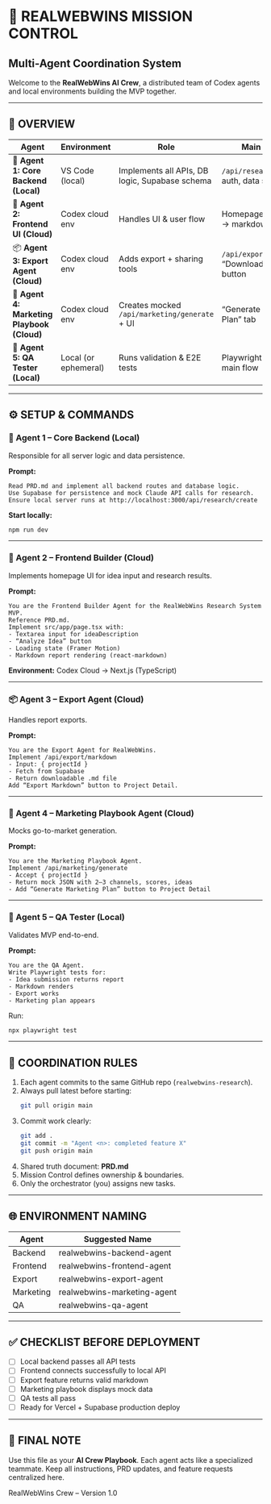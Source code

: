 # 🚀 REALWEBWINS MISSION CONTROL
## Multi-Agent Coordination System

Welcome to the **RealWebWins AI Crew**, a distributed team of Codex agents and local environments building the MVP together.

---

## 🧠 OVERVIEW

| Agent | Environment | Role | Main Focus | Dependencies |
|-------|--------------|------|-------------|---------------|
| 🧩 **Agent 1: Core Backend (Local)** | VS Code (local) | Implements all APIs, DB logic, Supabase schema | `/api/research/create`, auth, data saving | Supabase, Anthropic mock |
| 🎨 **Agent 2: Frontend UI (Cloud)** | Codex cloud env | Handles UI & user flow | Homepage idea input → markdown report | Calls Agent 1 API |
| 📦 **Agent 3: Export Agent (Cloud)** | Codex cloud env | Adds export + sharing tools | `/api/export/markdown`, “Download .md” button | Needs project data from Agent 1 |
| 📣 **Agent 4: Marketing Playbook (Cloud)** | Codex cloud env | Creates mocked `/api/marketing/generate` + UI | “Generate Marketing Plan” tab | Reads same Supabase DB |
| 🧪 **Agent 5: QA Tester (Local)** | Local (or ephemeral) | Runs validation & E2E tests | Playwright tests for main flow | Depends on all above |

---

## ⚙️ SETUP & COMMANDS

### 🧩 Agent 1 – Core Backend (Local)
Responsible for all server logic and data persistence.

**Prompt:**
```
Read PRD.md and implement all backend routes and database logic.
Use Supabase for persistence and mock Claude API calls for research.
Ensure local server runs at http://localhost:3000/api/research/create
```

**Start locally:**
```bash
npm run dev
```

---

### 🎨 Agent 2 – Frontend Builder (Cloud)
Implements homepage UI for idea input and research results.

**Prompt:**
```
You are the Frontend Builder Agent for the RealWebWins Research System MVP.
Reference PRD.md.
Implement src/app/page.tsx with:
- Textarea input for ideaDescription
- “Analyze Idea” button
- Loading state (Framer Motion)
- Markdown report rendering (react-markdown)
```

**Environment:** Codex Cloud → Next.js (TypeScript)

---

### 📦 Agent 3 – Export Agent (Cloud)
Handles report exports.

**Prompt:**
```
You are the Export Agent for RealWebWins.
Implement /api/export/markdown
- Input: { projectId }
- Fetch from Supabase
- Return downloadable .md file
Add “Export Markdown” button to Project Detail.
```

---

### 📣 Agent 4 – Marketing Playbook Agent (Cloud)
Mocks go-to-market generation.

**Prompt:**
```
You are the Marketing Playbook Agent.
Implement /api/marketing/generate
- Accept { projectId }
- Return mock JSON with 2–3 channels, scores, ideas
- Add “Generate Marketing Plan” button to Project Detail
```

---

### 🧪 Agent 5 – QA Tester (Local)
Validates MVP end-to-end.

**Prompt:**
```
You are the QA Agent.
Write Playwright tests for:
- Idea submission returns report
- Markdown renders
- Export works
- Marketing plan appears
```

Run:
```bash
npx playwright test
```

---

## 🧩 COORDINATION RULES

1. Each agent commits to the same GitHub repo (`realwebwins-research`).
2. Always pull latest before starting:
   ```bash
   git pull origin main
   ```
3. Commit work clearly:
   ```bash
   git add .
   git commit -m "Agent <n>: completed feature X"
   git push origin main
   ```
4. Shared truth document: **PRD.md**
5. Mission Control defines ownership & boundaries.
6. Only the orchestrator (you) assigns new tasks.

---

## 🌐 ENVIRONMENT NAMING
| Agent | Suggested Name |
|--------|----------------|
| Backend | realwebwins-backend-agent |
| Frontend | realwebwins-frontend-agent |
| Export | realwebwins-export-agent |
| Marketing | realwebwins-marketing-agent |
| QA | realwebwins-qa-agent |

---

## ✅ CHECKLIST BEFORE DEPLOYMENT
- [ ] Local backend passes all API tests
- [ ] Frontend connects successfully to local API
- [ ] Export feature returns valid markdown
- [ ] Marketing playbook displays mock data
- [ ] QA tests all pass
- [ ] Ready for Vercel + Supabase production deploy

---

## 🏁 FINAL NOTE
Use this file as your **AI Crew Playbook**.
Each agent acts like a specialized teammate.
Keep all instructions, PRD updates, and feature requests centralized here.

RealWebWins Crew – Version 1.0
